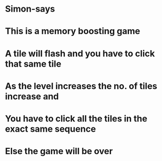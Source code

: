 # Simon-says
# This is a memory boosting game
# A tile will flash and you have to click that same tile
# As the level increases the no. of tiles increase and 
# You have to click all the tiles in the exact same sequence 
# Else the game will be over
